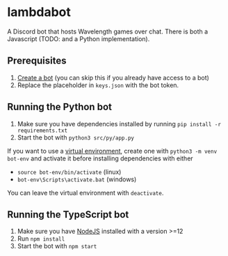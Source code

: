 # lambdabot
A Discord bot that hosts Wavelength games over chat. There is both a Javascript (TODO: and a Python implementation).

## Prerequisites
1. [Create a bot](https://discordjs.guide/preparations/setting-up-a-bot-application.html#creating-your-bot) (you can skip this if you already have access to a bot)
1. Replace the placeholder in `keys.json` with the bot token.

## Running the Python bot
1. Make sure you have dependencies installed by running `pip install -r requirements.txt`
1. Start the bot with `python3 src/py/app.py`

If you want to use a [virtual environment](https://docs.python.org/3/tutorial/venv.html), create one with `python3 -m venv bot-env` and activate it before installing dependencies with either
* `source bot-env/bin/activate` (linux)
* `bot-env\Scripts\activate.bat` (windows)

You can leave the virtual environment with `deactivate`.

## Running the TypeScript bot

1. Make sure you have [NodeJS](https://nodejs.org/en/) installed with a version >=12
2. Run `npm install`
3. Start the bot with `npm start`
